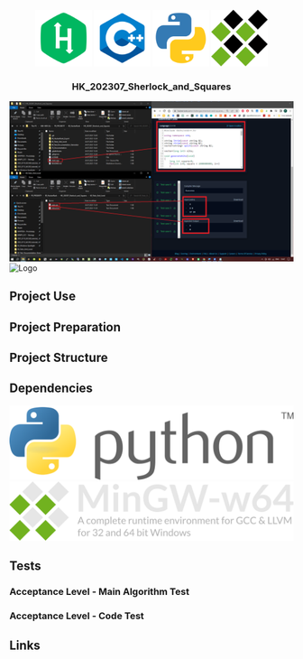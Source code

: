 <!-- PROJECT LOGO -->
<br/>
<div align="center">
    <img src="70_Documentation/00_ReadmeFiles/hk.png" alt="Logo" width="100" height="100">
    <img src="70_Documentation/00_ReadmeFiles/cpp.png" alt="Logo" width="100" height="100">
    <img src="70_Documentation/00_ReadmeFiles/py.png" alt="Logo" width="100" height="100">
    <img src="70_Documentation/00_ReadmeFiles/mingw.png" alt="Logo" width="100" height="100">

  </a>

<h3 align="center"> HK_202307_Sherlock_and_Squares  </h3>
</div>


![Logo](70_Documentation/00_ReadmeFiles/pic1.png)
![Logo](70_Documentation/00_ReadmeFiles/gif2.gif)
<!-- TABLE OF CONTENTS -->
## Project Use
## Project Preparation
## Project Structure
## Dependencies 
![Logo](70_Documentation/00_ReadmeFiles/LOGO_Python3.svg)
![Logo](70_Documentation/00_ReadmeFiles/LOGO_mingw.svg)

## Tests
### Acceptance Level - Main Algorithm Test
### Acceptance Level - Code Test
## Links
<!-- MARKDOWN LINKS & IMAGES -->
<!-- https://www.markdownguide.org/basic-syntax/#reference-style-links -->
